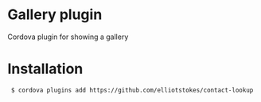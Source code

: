 # Gallery plugin
Cordova plugin for showing a gallery

# Installation

     $ cordova plugins add https://github.com/elliotstokes/contact-lookup


